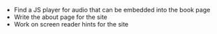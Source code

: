 - Find a JS player for audio that can be embedded into the book page
- Write the about page for the site
- Work on screen reader hints for the site
